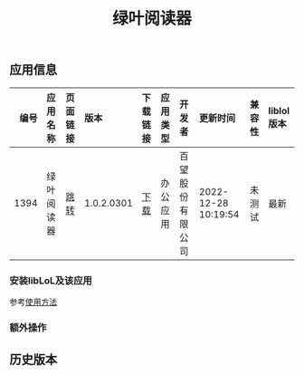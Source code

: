 ﻿---
id: 1394
title: 绿叶阅读器
toc: true
weight: 1394
---

## 应用信息 
|   编号 | 应用名称   | 页面链接                                        | 版本         | 下载链接                                                                                    | 应用类型   | 开发者      | 更新时间                | 兼容性   | liblol版本   |
|-----:|:-------|:--------------------------------------------|:-----------|:----------------------------------------------------------------------------------------|:-------|:---------|:--------------------|:------|:-----------|
| 1394 | 绿叶阅读器  | [跳转](http://app.loongapps.cn/#/detail/1394) | 1.0.2.0301 | [下载](http://113.24.212.22:8090/upload/file/greenpaperreader-1.0.2.0301.loongarch64.deb) | 办公应用   | 百望股份有限公司 | 2022-12-28 10:19:54 | 未测试   | 最新         |
### 安装libLoL及该应用 
参考[使用方法](/docs/usage) 
### 额外操作 


## 历史版本 
 